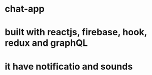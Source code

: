 # chat-app
# built with reactjs, firebase, hook, redux and graphQL
# it have notificatio and sounds
